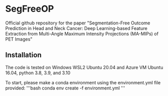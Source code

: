 # SegFreeOP
Official github repository for the paper "Segmentation-Free Outcome Prediction in Head and Neck Cancer: Deep Learning-based Feature Extraction from Multi-Angle Maximum Intensity Projections (MA-MIPs) of PET Images"

## Installation
The code is tested on Windows WSL2 Ubuntu 20.04 and Azure VM Ubuntu 16.04, python 3.8, 3.9, and 3.10

To start, please make a conda environment using the environment.yml file provided:
'''bash
conda env create -f environment.yml
'''
